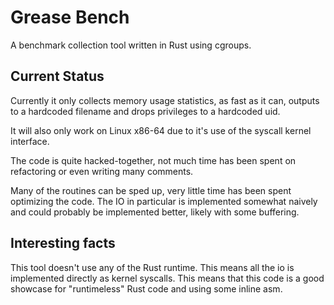 # Grease Bench

A benchmark collection tool written in Rust using cgroups.

## Current Status

Currently it only collects memory usage statistics, as fast as it can, outputs to a hardcoded
filename and drops privileges to a hardcoded uid.

It will also only work on Linux x86-64 due to it's use of the syscall kernel interface.

The code is quite hacked-together, not much time has been spent on refactoring or even writing many
comments.

Many of the routines can be sped up, very little time has been spent optimizing the code. The IO in
particular is implemented somewhat naively and could probably be implemented better, likely with
some buffering.

## Interesting facts

This tool doesn't use any of the Rust runtime. This means all the io is implemented directly as
kernel syscalls. This means that this code is a good showcase for "runtimeless" Rust code and using
some inline asm.
